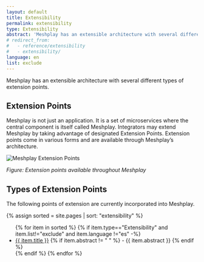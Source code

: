 ```yaml
---
layout: default
title: Extensibility
permalink: extensibility
type: Extensibility
abstract: 'Meshplay has an extensible architecture with several different types of extension points.'
# redirect_from:
#   - reference/extensibility
#   - extensibility/
language: en
list: exclude
---
```


Meshplay has an extensible architecture with several different types of extension points.

 <!-- via [adapters]({{site.baseurl}}/extensibility/adapters), different [load generators]({{site.baseurl}}/extensibility/load-generators) and different [providers]({{site.baseurl}}/extensibility/providers). Meshplay also offers a REST API. -->

## Extension Points

Meshplay is not just an application. It is a set of microservices where the central component is itself called Meshplay. Integrators may extend Meshplay by taking advantage of designated Extension Points. Extension points come in various forms and are available through Meshplay’s architecture.

![Meshplay Extension Points]({{site.baseurl}}/assets/img/architecture/meshplay_extension_points.svg)

_Figure: Extension points available throughout Meshplay_

<!-- 
1. [Adapters]({{site.baseurl}}/extensibility/adapters)
   -  Messaging Framework (CloudEvents and NATS) 
1. [GraphQL API](/extensibility/api#graphql)
1. [Load Generators]({{site.baseurl}}/extensibility/load-generators)
1. [Providers]({{site.baseurl}}/extensibility/providers)
1. [REST API](/extensibility/api#rest)
1. [UI Plugins](extensibility/ui)
1. [Integrations](/extensibility/integrations)
1. [Extensions](/extensibility/extensions) 
-->

## Types of Extension Points

The following points of extension are currently incorporated into Meshplay.

{% assign sorted = site.pages | sort: "extensibility" %}

<ul>
    {% for item in sorted %}
    {% if item.type=="Extensibility" and item.list!="exclude" and item.language !="es"  -%}
      <li><a href="{{ site.baseurl }}{{ item.url }}">{{ item.title }}</a>
      {% if item.abstract != " " %}
              - {{ item.abstract }}
            {% endif %}
            </li>
            {% endif %}
    {% endfor %}
</ul>
